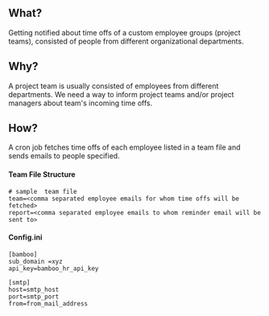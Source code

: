 ## What?

Getting notified about time offs of a custom employee groups (project teams), consisted of people from different organizational departments.

## Why?

A project team is usually consisted of employees from different departments. We need a way to inform project teams and/or 
project managers about team's incoming time offs.
  
## How?

A cron job fetches time offs of each employee listed in a team file and sends emails to people specified.  

#### Team File Structure
```
# sample  team file
team=<comma separated employee emails for whom time offs will be fetched>  
report=<comma separated employee emails to whom reminder email will be sent to>
```

#### Config.ini
```
[bamboo]
sub_domain =xyz
api_key=bamboo_hr_api_key

[smtp]
host=smtp_host
port=smtp_port
from=from_mail_address
```

